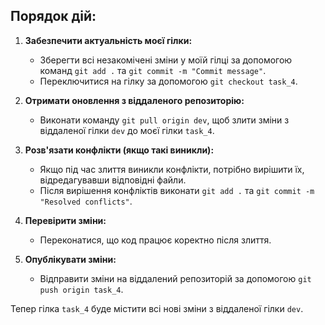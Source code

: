 ## Порядок дій:
1. **Забезпечити актуальність моєї гілки:**
   - Зберегти всі незакомічені зміни у моїй гілці за допомогою команд `git add .` та `git commit -m "Commit message"`.
   - Переключитися на гілку за допомогою `git checkout task_4`.

2. **Отримати оновлення з віддаленого репозиторію:**
   - Виконати команду `git pull origin dev`, щоб злити зміни з віддаленої гілки `dev` до моєї гілки `task_4`.

3. **Розв'язати конфлікти (якщо такі виникли):**
   - Якщо під час злиття виникли конфлікти, потрібно вирішити їх, відредагувавши відповідні файли.
   - Після вирішення конфліктів виконати `git add .` та `git commit -m "Resolved conflicts"`.

4. **Перевірити зміни:**
   - Переконатися, що код працює коректно після злиття.

5. **Опублікувати зміни:**
   - Відправити зміни на віддалений репозиторій за допомогою `git push origin task_4`.

Тепер гілка `task_4` буде містити всі нові зміни з віддаленої гілки `dev`.

